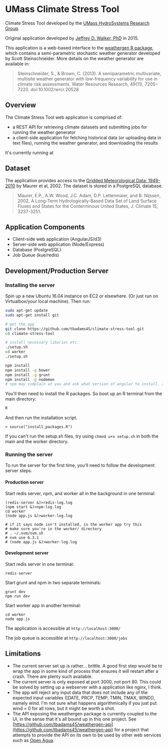 UMass Climate Stress Tool
=========================

Climate Stress Tool developed by the [UMass HydroSystems Research Group](http://cee.umass.edu/cee/hydrosystems).

Original application developed by [Jeffrey D. Walker, PhD](http://walkerjeff.com) in 2015.

This application is a web-based interface to the [weathergen R package](http://walkerjeffd.github.io/weathergen), which contains a semi-parametric stochastic weather generator developed by Scott Steinschneider. More details on the weather generator are available in:

> Steinschneider, S., & Brown, C. (2013). A semiparametric multivariate, multisite weather generator with low-frequency variability for use in climate risk assessments. Water Resources Research, 49(11), 7205–7220. doi:10.1002/wrcr.20528

## Overview

The Climate Stress Tool web application is comprised of:

- a REST API for retrieving climate datasets and submitting jobs for running the weather generator
- a client-side application for fetching historical data (or uploading data in text files), running the weather generator, and downloading the results

It's currently running at 

## Dataset

The application provides access to the [Gridded Meteorological Data: 1949-2010](http://www.engr.scu.edu/~emaurer/gridded_obs/index_gridded_obs.html) by Maurer et al, 2002. The dataset is stored in a PostgreSQL database.

> Maurer, E.P., A.W. Wood, J.C. Adam, D.P. Lettenmaier, and B. Nijssen, 2002, A Long-Term Hydrologically-Based Data Set of Land Surface Fluxes and States for the Conterminous United States, J. Climate 15, 3237-3251.

## Application Components

- Client-side web application (AngularJS/d3)
- Server-side web application (Node/Express)
- Database (PostgreSQL)
- Job Queue (kue/redis)

## Development/Production Server

### Installing the server

Spin up a new Ubuntu 16.04 instance on EC2 or elsewhere. (Or just run on Virtualbox/your local machine). Then run:

```bash
sudo apt-get update
sudo apt-get install git

# get the app
git clone https://github.com/tbadams45/climate-stress-tool.git
cd climate-stress-tool

# install necessary libaries etc.
./setup.sh
cd worker
./setup.sh

npm install
npm install -g bower
npm install -g grunt
npm install -g nodemon
# npm may complain at you and ask what version of angular to install. Install ~1.6.4.
```

You'll then need to install the R packages. So boot up an R terminal from the main directory:

```bash
R
```

And then run the installation script.

```
> source("install_packages.R")
```

If you can't run the setup.sh files, try using `chmod u+x setup.sh` in both the main and the worker directory.

### Running the server

To run the server for the first time, you'll need to follow the development server steps.

#### Production server

Start redis server, npm, and worker all in the background in one terminal:

```
(redis-server &)>redis-log.log
(npm start &)>npm-log.log
cd worker
(node app.js &)>worker-log.log

# if it says node isn't installed, in the worker app try this
# make sure you're in the worker/ directory
# . ~/.nvm/nvm.sh
# nvm use 6.3.1
# (node app.js &)>worker-log.log
```

#### Development server

Start redis server in one terminal:

```
redis-server
```

Start grunt and npm in two separate terminals:

```
grunt dev
npm run dev
```

Start worker app in another terminal:

```
cd worker
node app.js
```

The application is accessible at `http://localhost:3000/`

The job queue is accessible at `http://localhost:3000/jobs`


## Limitations

- The current server set up is rather... brittle. A good first step would be to wrap the app in some kind of process that ensures it will restart after a crash. There are plenty such available.
- The current server is only exposed at port 3000, not port 80. This could be solved by setting up a webserver with a application like nginx, I think.
- The app will reject any input data that does not include any of the expected input variables ([DATE, PRCP, TEMP, TMIN, TMAX, WIND]), namely wind. I'm not sure what happens algorithmically if you just put wind = 0 for all rows, but it might be worth a shot. 
- The API exposing the weathergen package is currently coupled to the UI, in the sense that it's all bound up in this one project. See [https://github.com/tbadams45/weathergen-api](https://github.com/tbadams45/weathergen-api) for a project that attempts to provide the API on its own to be used by other web services such as [Open Agua](https://github.com/OpenAgua/OpenAgua).

